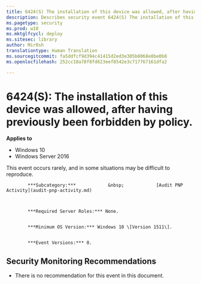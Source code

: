 ```yaml
---
title: 6424(S) The installation of this device was allowed, after having previously been forbidden by policy. (Windows 10)
description: Describes security event 6424(S) The installation of this device was allowed, after having previously been forbidden by policy.
ms.pagetype: security
ms.prod: w10
ms.mktglfcycl: deploy
ms.sitesec: library
author: Mir0sh
translationtype: Human Translation
ms.sourcegitcommit: fa5ddfcf9d394c41415d2ed3e305b8068e8be0b8
ms.openlocfilehash: 252cc18a78f8fd623eef8542e3c717767161dfa2

---
```


# 6424(S): The installation of this device was allowed, after having previously been forbidden by policy.

**Applies to**
-   Windows 10
-   Windows Server 2016


This event occurs rarely, and in some situations may be difficult to reproduce.


            ***Subcategory:***            &nbsp;            [Audit PNP Activity](audit-pnp-activity.md)
          


            ***Required Server Roles:*** None.


            ***Minimum OS Version:*** Windows 10 \[Version 1511\].


            ***Event Versions:*** 0.

## Security Monitoring Recommendations

-   There is no recommendation for this event in this document.




<!--HONumber=Jun16_HO4-->


